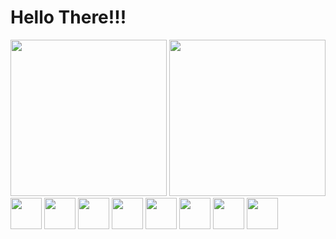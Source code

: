 <h1>Hello There!!!</h1>
<div>
  <img height="250em" src="https://github-readme-stats.vercel.app/api?username=developerlucassouza&show_icons=true&theme=tokyonight"/>
  <img height="250em" src="https://github-readme-stats.vercel.app/api/top-langs/?username=developerlucassouza&layout=donut-vertical&theme=tokyonight"/>
</div>

<div>
  <img width="50em" src="https://cdn.jsdelivr.net/gh/devicons/devicon/icons/html5/html5-plain-wordmark.svg" />
  <img width="50em" src="https://cdn.jsdelivr.net/gh/devicons/devicon/icons/css3/css3-plain-wordmark.svg" />
  <img width="50em" src="https://cdn.jsdelivr.net/gh/devicons/devicon/icons/javascript/javascript-plain.svg" />
  <img width="50em" src="https://cdn.jsdelivr.net/gh/devicons/devicon/icons/jquery/jquery-plain-wordmark.svg" />
  <img width="50em" src="https://cdn.jsdelivr.net/gh/devicons/devicon/icons/bootstrap/bootstrap-plain-wordmark.svg" />
  <img width="50em" src="https://cdn.jsdelivr.net/gh/devicons/devicon/icons/react/react-original-wordmark.svg" />
  <img width="50em" src="https://cdn.jsdelivr.net/gh/devicons/devicon/icons/php/php-plain.svg" />
  <img width="50em" src="https://cdn.jsdelivr.net/gh/devicons/devicon/icons/mysql/mysql-original-wordmark.svg" />
</div>

##


